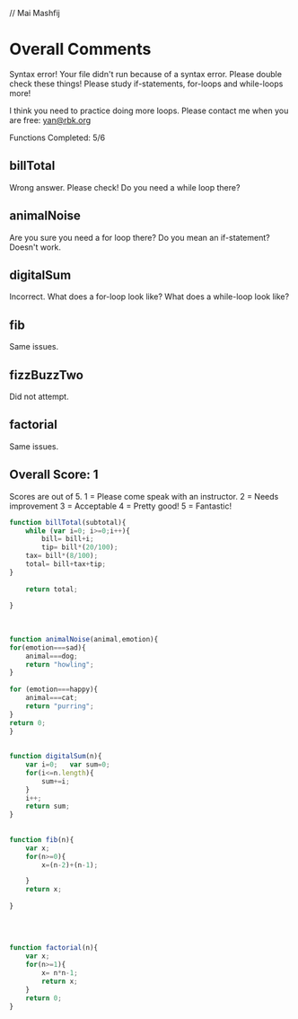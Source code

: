 // Mai Mashfij

# Overall Comments
Syntax error! Your file didn't run because of a syntax error. Please double check these things!
Please study if-statements, for-loops and while-loops more!

I think you need to practice doing more loops. Please contact me when you are free: yan@rbk.org

Functions Completed: 5/6

## billTotal
Wrong answer. Please check! Do you need a while loop there?

## animalNoise
Are you sure you need a for loop there? Do you mean an if-statement? Doesn't work.

## digitalSum
Incorrect. What does a for-loop look like? What does a while-loop look like?

## fib
Same issues.

## fizzBuzzTwo
Did not attempt.

## factorial
Same issues.

## Overall Score: 1

Scores are out of 5.
1 = Please come speak with an instructor.
2 = Needs improvement
3 = Acceptable
4 = Pretty good!
5 = Fantastic!

```js
function billTotal(subtotal){
	while (var i=0; i>=0;i++){
		bill= bill+i;
		tip= bill*(20/100);
	tax= bill*(8/100);
	total= bill+tax+tip;
}
​
	return total;
​
}
​
​
​
function animalNoise(animal,emotion){
for(emotion===sad){
	animal===dog;
	return "howling";
}
​
for (emotion===happy){
	animal===cat;
	return "purring";
}
return 0;
}
​
​
function digitalSum(n){
	var i=0;   var sum=0;
	for(i<=n.length){
		sum+=i;
	}
	i++;
	return sum;
}
​
​
function fib(n){
	var x;
	for(n>=0){
		x=(n-2)+(n-1);

	}
	return x;
​
}
​
​
​
​
function factorial(n){
	var x;
	for(n>=1){
		x= n*n-1;
		return x;
	}
	return 0;
}
​

```
